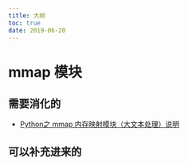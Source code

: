 ```yaml
---
title: 大纲
toc: true
date: 2019-06-20
---
```

# mmap 模块



## 需要消化的

- [Python之 mmap 内存映射模块（大文本处理）说明](https://www.cnblogs.com/zhoujinyi/p/6062907.html)


## 可以补充进来的
